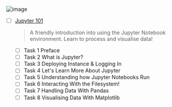 ![image](https://user-images.githubusercontent.com/51442719/172147208-299336df-bd16-4a3b-b623-f693fb121c67.png)

- [ ] [Jupyter 101](https://tryhackme.com/room/jupyter101)
  > A friendly introduction into using the Jupyter Notebook environment. Learn to process and visualise data!
    - [ ] Task 1  Preface
    - [ ] Task 2  What is Jupyter?
    - [ ] Task 3  Deploying Instance & Logging In
    - [ ] Task 4  Let's Learn More About Jupyter
    - [ ] Task 5  Understanding how Jupyter Notebooks Run
    - [ ] Task 6  Interacting With the Filesystem!
    - [ ] Task 7  Handling Data With Pandas
    - [ ] Task 8  Visualising Data With Matplotlib
